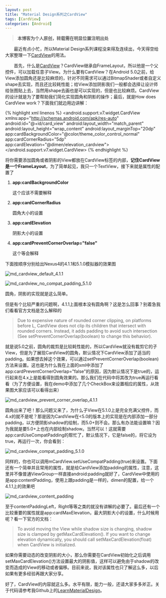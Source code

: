```yaml
---
layout: post
title: "Material Design系列之CardView"
tags: [CardView]
categories: [Android]
---
```


> **本博客为个人原创，转载需在明显位置注明出处**

&emsp;&emsp;最近有点小忙，所以Material Design系列课程没来得及连续出，今天得空给大家整理一下[CardView](http://developer.android.com/reference/android/support/v7/widget/CardView.html)的用法。

&emsp;&emsp;首先，什么是[CardView](http://developer.android.com/reference/android/support/v7/widget/CardView.html)？CardView继承自FrameLayout，所以他是一个父控件，可以加载任意子View。为什么要有CardView？在Android 5.0之前，给View添加圆角还是比较麻烦的，针对不同需求可以通过BitmapShader或者自定义shape去实现，而且还比较耗性能；给View添加阴影我们一般都会选择让设计师给张图贴上去，当然用shape去画也是可以实现的，但是也比较麻烦。CardView的设计就是为了要帮助我们简化实现圆角和阴影的操作；最后，就是How does CardView work？下面我们就边用边讲解：

{% highlight xml linenos %}
<android.support.v7.widget.CardView
  xmlns:app="http://schemas.android.com/apk/res-auto"
  android:id="@+id/card_view"
  android:layout_width="match_parent"
  android:layout_height="wrap_content"
  android:layout_marginTop="20dp"
  app:cardBackgroundColor="@color/theme_color_control_normal"
  app:cardCornerRadius="5dp"
  app:cardElevation="@dimen/elevation_cardview">
  <TextView
    android:layout_width="match_parent"
    android:layout_height="150dp"
    android:gravity="center"
    android:textSize="30sp"
    android:text="@string/text_in_cardview"
    android:textColor="@color/white"
    android:background="@color/theme_color_primary"/>
</android.support.v7.widget.CardView>
{% endhighlight %}

将你需要添加圆角或者阴影的View都放在CardView标签的内部，**记住CardView是一个FrameLayout**，为了简单起见，我只一个TextView，接下来就是属性的配置了

1. **app:cardBackgroundColor**

    这个应该不需要解释
    
2. **app:cardCornerRadius**

    圆角大小的设置
    
3. **app:cardElevation**

    阴影大小的设置
    
4. **app:cardPreventCornerOverlap="false"**

    这个等会解释
 
   
下面按顺序分别给出Nexus4的4.1.1和5.1.0模拟器的效果图

![md_cardview_default_4.1.1](/images/md_cardview_default_4.1.1.png)

![md_cardview_no_compat_padding_5.1.0](/images/md_cardview_no_compat_padding_5.1.0.png)

圆角，阴影的实现就是这么简单。

但是有个比较严重的问题啊，4.1.1上面根本没有圆角啊？这是怎么回事？别着急我们看看官方文档是怎么解释的

> Due to expensive nature of rounded corner clipping, on platforms before L, CardView does not clip its children that intersect with rounded corners. Instead, it adds padding to avoid such intersection (See setPreventCornerOverlap(boolean) to change this behavior).

就是说5.0之前，圆角的裁剪是比较耗性能的，所以CardView就没有裁剪它的子View，但是为了展现CardView的圆角，默认情况下CardView添加了适当的padding。如果想去掉这个效果，可以通过setPreventCornerOverlap(boolean)方法来设置。这也是为什么我在上面的xml中添加了app:cardPreventCornerOverlap="false"的原因，因为默认情况下是true的，运行起来在4.x上是能看得到圆角效果的。那么我们在代码中将其改为true再运行看看（为了方便设置，我在demo中添加了几个CheckBox来设置相应的属性，从效果图大家应该可以看得出来）

![md_cardview_prevent_corner_overlap_4.1.1](/images/md_cardview_prevent_corner_overlap_4.1.1.png)

圆角出来了吧！那么问题又来了，为什么子View在5.1.0上是完全充满父控件，而4.x的就不是呢？那是因为CardView在<5.0的版本上的实现是在内部添加一部分padding，以方便阴影shadow的绘制，而5.0+则不会。那么有办法能设置嘛？因为我就是要5.0+上也在内部绘制shadow。当然可以！这就需要app:cardUseCompatPadding的帮忙了，默认情况下，它是false的，将它设为true，再运行一次，你会看到：

![md_cardview_compat_padding_5.1.0](/images/md_cardview_compat_padding_5.1.0.png)

同样的，你也可以调用mCardView.setUseCompatPadding(true)来设置。下面还有一个简单并且常用的属性，就是给CardView添加padding的属性，注意，这里并不像普通ViewGroup一样直接android:padding就好了，CardView中使用的是app:contentPadding，使用上跟padding是一样的，dimen的配置，给一个4.1.1上的效果吧

![md_cardview_content_padding](/images/md_cardview_content_padding.png)

至于contentPaddingLeft，Right等等之类的就没有讲解的必要了。最后还有一个比较重要的属性就是app:cardMaxElevation，最大阴影大小的设置，什么时候用呢？看一下官方的文档：

>To avoid moving the View while shadow size is changing, shadow size is clamped by getMaxCardElevation(). If you want to change elevation dynamically, you should call setMaxCardElevation(float) when CardView is initialized.

如果你需要动态的改变阴影的大小，那么你需要在CardView初始化之后调用setMaxCardElevation()方法设置最大的阴影值，这样可以避免由于shadow的改变而造成的View的移动或者偏移。目前来说，我对该属性也只了解这么多，以后如果有更多经验再跟大家分享。

好了，CardView的内容就这么多。水平有限，能力一般，还请大家多多斧正。关于代码请参考我Github上的[LearnMaterialDesign](https://github.com/willmo1987/LearnMaterialDesign)。



